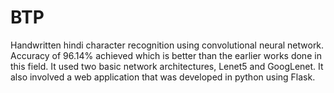 # BTP
Handwritten hindi character recognition using convolutional neural network.
Accuracy of 96.14% achieved which is better than the earlier works done in this field. It used two basic network architectures, Lenet5 and GoogLenet. It also involved a web application that was developed in python using Flask. 
